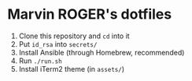 # Marvin ROGER's dotfiles

1. Clone this repository and `cd` into it
2. Put `id_rsa` into `secrets/`
3. Install Ansible (through Homebrew, recommended)
4. Run `./run.sh`
5. Install iTerm2 theme (in `assets/`)
